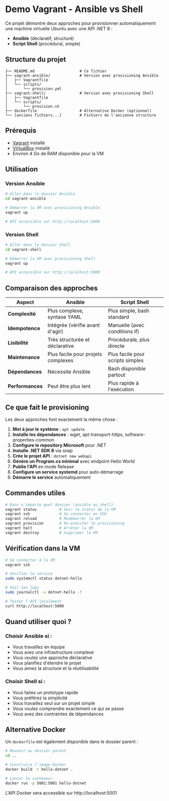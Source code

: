 # Demo Vagrant - Ansible vs Shell

Ce projet démontre deux approches pour provisionner automatiquement une machine virtuelle Ubuntu avec une API .NET 8 :
- **Ansible** (déclaratif, structuré)  
- **Script Shell** (procédural, simple)

## Structure du projet

```
├── README.md                    # Ce fichier
├── vagrant-ansible/             # Version avec provisioning Ansible
│   ├── Vagrantfile
│   └── scripts/
│       └── provision.yml
├── vagrant-shell/               # Version avec provisioning Shell
│   ├── Vagrantfile
│   └── scripts/
│       └── provision.sh
├── dockerfile                   # Alternative Docker (optionnel)
└── [anciens fichiers...]        # Fichiers de l'ancienne structure
```

## Prérequis

- [Vagrant](https://www.vagrantup.com/downloads) installé
- [VirtualBox](https://www.virtualbox.org/wiki/Downloads) installé
- Environ 4 Go de RAM disponible pour la VM

## Utilisation

### Version Ansible

```bash
# Aller dans le dossier Ansible
cd vagrant-ansible

# Démarrer la VM avec provisioning Ansible
vagrant up

# API accessible sur http://localhost:5000
```

### Version Shell

```bash
# Aller dans le dossier Shell
cd vagrant-shell

# Démarrer la VM avec provisioning Shell
vagrant up

# API accessible sur http://localhost:5000
```

## Comparaison des approches

| Aspect | Ansible | Script Shell |
|--------|---------|-------------|
| **Complexité** | Plus complexe, syntaxe YAML | Plus simple, bash standard |
| **Idempotence** | Intégrée (vérifie avant d'agir) | Manuelle (avec conditions if) |
| **Lisibilité** | Très structurée et déclarative | Procédurale, plus directe |
| **Maintenance** | Plus facile pour projets complexes | Plus facile pour scripts simples |
| **Dépendances** | Nécessite Ansible | Bash disponible partout |
| **Performances** | Peut être plus lent | Plus rapide à l'exécution |

## Ce que fait le provisioning

Les deux approches font exactement la même chose :

1. **Met à jour le système** : `apt update`
2. **Installe les dépendances** : wget, apt-transport-https, software-properties-common
3. **Configure le repository Microsoft** pour .NET
4. **Installe .NET SDK 8** via snap
5. **Crée le projet API** : `dotnet new webapi`
6. **Génère un Program.cs minimal** avec endpoint Hello World
7. **Publie l'API** en mode Release
8. **Configure un service systemd** pour auto-démarrage
9. **Démarre le service** automatiquement

## Commandes utiles

```bash
# Dans n'importe quel dossier (ansible ou shell)
vagrant status          # Voir le statut de la VM
vagrant ssh             # Se connecter en SSH
vagrant reload          # Redémarrer la VM
vagrant provision       # Re-exécuter le provisioning
vagrant halt            # Arrêter la VM
vagrant destroy         # Supprimer la VM
```

## Vérification dans la VM

```bash
# Se connecter à la VM
vagrant ssh

# Vérifier le service
sudo systemctl status dotnet-hello

# Voir les logs
sudo journalctl -u dotnet-hello -f

# Tester l'API localement
curl http://localhost:5000
```

## Quand utiliser quoi ?

### Choisir **Ansible** si :
- Vous travaillez en équipe
- Vous avez une infrastructure complexe
- Vous voulez une approche déclarative
- Vous planifiez d'étendre le projet
- Vous aimez la structure et la réutilisabilité

### Choisir **Shell** si :
- Vous faites un prototype rapide
- Vous préférez la simplicité
- Vous travaillez seul sur un projet simple
- Vous voulez comprendre exactement ce qui se passe
- Vous avez des contraintes de dépendances

## Alternative Docker

Un `dockerfile` est également disponible dans le dossier parent :
```bash
# Revenir au dossier parent
cd ..

# Construire l'image Docker
docker build -t hello-dotnet .

# Lancer le conteneur
docker run -p 5001:5001 hello-dotnet
```

L'API Docker sera accessible sur http://localhost:5001
